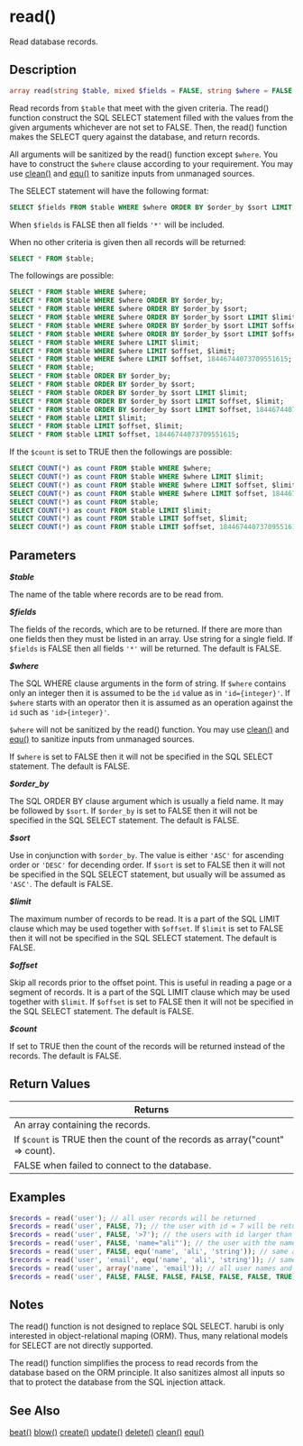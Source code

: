read()
======

Read database records.

## Description

```php
array read(string $table, mixed $fields = FALSE, string $where = FALSE, string $order_by = FALSE, string $sort = FALSE, int $limit = FALSE, int $offset = FALSE, bool $count = FALSE)
```
Read records from `$table` that meet with the given criteria. The read() function construct the SQL SELECT statement filled with the values from the given arguments whichever are not set to FALSE. Then, the read() function makes the SELECT query against the database, and return records.

All arguments will be sanitized by the read() function except `$where`. You have to construct the `$where` clause according to your requirement. You may use [clean()](clean.md) and [equ()](equ.md) to sanitize inputs from unmanaged sources.

The SELECT statement will have the following format:
```sql
SELECT $fields FROM $table WHERE $where ORDER BY $order_by $sort LIMIT $offset, $limit;
```
When `$fields` is FALSE then all fields `'*'` will be included.

When no other criteria is given then all records will be returned:
```sql
SELECT * FROM $table;
```

The followings are possible:
```sql
SELECT * FROM $table WHERE $where;
SELECT * FROM $table WHERE $where ORDER BY $order_by;
SELECT * FROM $table WHERE $where ORDER BY $order_by $sort;
SELECT * FROM $table WHERE $where ORDER BY $order_by $sort LIMIT $limit;
SELECT * FROM $table WHERE $where ORDER BY $order_by $sort LIMIT $offset, $limit;
SELECT * FROM $table WHERE $where ORDER BY $order_by $sort LIMIT $offset, 18446744073709551615;
SELECT * FROM $table WHERE $where LIMIT $limit;
SELECT * FROM $table WHERE $where LIMIT $offset, $limit;
SELECT * FROM $table WHERE $where LIMIT $offset, 18446744073709551615;
SELECT * FROM $table;
SELECT * FROM $table ORDER BY $order_by;
SELECT * FROM $table ORDER BY $order_by $sort;
SELECT * FROM $table ORDER BY $order_by $sort LIMIT $limit;
SELECT * FROM $table ORDER BY $order_by $sort LIMIT $offset, $limit;
SELECT * FROM $table ORDER BY $order_by $sort LIMIT $offset, 18446744073709551615;
SELECT * FROM $table LIMIT $limit;
SELECT * FROM $table LIMIT $offset, $limit;
SELECT * FROM $table LIMIT $offset, 18446744073709551615;
```
 
If the `$count` is set to TRUE then the followings are possible:
```sql
SELECT COUNT(*) as count FROM $table WHERE $where;
SELECT COUNT(*) as count FROM $table WHERE $where LIMIT $limit;
SELECT COUNT(*) as count FROM $table WHERE $where LIMIT $offset, $limit;
SELECT COUNT(*) as count FROM $table WHERE $where LIMIT $offset, 18446744073709551615;
SELECT COUNT(*) as count FROM $table;
SELECT COUNT(*) as count FROM $table LIMIT $limit;
SELECT COUNT(*) as count FROM $table LIMIT $offset, $limit;
SELECT COUNT(*) as count FROM $table LIMIT $offset, 18446744073709551615;
```

## Parameters

***$table***

The name of the table where records are to be read from.

***$fields***

The fields of the records, which are to be returned. If there are more than one fields then they must be listed in an array. Use string for a single field. If `$fields` is FALSE then all fields `'*'` will be returned. The default is FALSE.

***$where***

The SQL WHERE clause arguments in the form of string. If `$where` contains only an integer then it is assumed to be the `id` value as in `'id={integer}'`. If `$where` starts with an operator then it is assumed as an operation against the `id` such as `'id>{integer}'`.

`$where` will not be sanitized by the read() function. You may use [clean()](clean.md) and [equ()](equ.md) to sanitize inputs from unmanaged sources.

If `$where` is set to FALSE then it will not be specified in the SQL SELECT statement. The default is FALSE.

***$order_by***

The SQL ORDER BY clause argument which is usually a field name. It may be followed by `$sort`. If `$order_by` is set to FALSE then it will not be specified in the SQL SELECT statement. The default is FALSE.

***$sort***

Use in conjunction with `$order_by`. The value is either `'ASC'` for ascending order or `'DESC'` for decending order. If `$sort` is set to FALSE then it will not be specified in the SQL SELECT statement, but usually will be assumed as `'ASC'`. The default is FALSE.

***$limit***

The maximum number of records to be read. It is a part of the SQL LIMIT clause which may be used together with `$offset`. If `$limit` is set to FALSE then it will not be specified in the SQL SELECT statement. The default is FALSE.

***$offset***

Skip all records prior to the offset point. This is useful in reading a page or a segment of records. It is a part of the SQL LIMIT clause which may be used together with `$limit`. If `$offset` is set to FALSE then it will not be specified in the SQL SELECT statement. The default is FALSE.

***$count***

If set to TRUE then the count of the records will be returned instead of the records. The default is FALSE.

## Return Values

|Returns|
|-------|
|An array containing the records.|
|If `$count` is TRUE then the count of the records as array("count" => count).|
|FALSE when failed to connect to the database.|

## Examples

```php
$records = read('user'); // all user records will be returned
$records = read('user', FALSE, 7); // the user with id = 7 will be returned
$records = read('user', FALSE, '>7'); // the users with id larger than 7 will be returned
$records = read('user', FALSE, 'name="ali"'); // the user with the name "ali" will be returned
$records = read('user', FALSE, equ('name', 'ali', 'string')); // same as above
$records = read('user', 'email', equ('name', 'ali', 'string')); // same as above but only email
$records = read('user', array('name', 'email')); // all user names and emails
$records = read('user', FALSE, FALSE, FALSE, FALSE, FALSE, FALSE, TRUE); // the count of all records
```

## Notes

The read() function is not designed to replace SQL SELECT. harubi is only interested in object-relational maping (ORM). Thus, many relational models for SELECT are not directly supported.

The read() function simplifies the process to read records from the database based on the ORM principle. It also sanitizes almost all inputs so that to protect the database from the SQL injection attack.

## See Also

[beat()](beat.md)
[blow()](blow.md)
[create()](create.md)
[update()](update.md)
[delete()](delete.md)
[clean()](clean.md)
[equ()](equ.md)
